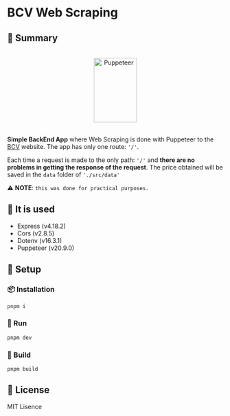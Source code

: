 # BCV Web Scraping

## 📄 Summary

<br>

<div align="center">
  <img width="100px" height="150px" src="https://user-images.githubusercontent.com/10379601/29446482-04f7036a-841f-11e7-9872-91d1fc2ea683.png" alt="Puppeteer" target="_blank">
</div>

<br>

**Simple BackEnd App** where Web Scraping is done with Puppeteer to the
<a href="https://www.bcv.org.ve/" target="_blank">BCV</a>
website. The app has only one route: `'/'`.

Each time a request is made to the only path: `'/'` and **there are no problems in getting the response of the request**. The price obtained will be saved in the `data` folder of `'./src/data'`

⚠ **NOTE**: `this was done for practical purposes.`

## 📝 It is used

- Express (v4.18.2)
- Cors (v2.8.5)
- Dotenv (v16.3.1)
- Puppeteer (v20.9.0)

## 🎯 Setup

### 📦 Installation

```shell
pnpm i
```

### 🚀 Run

```shell
pnpm dev
```

### 🔨 Build

```shell
pnpm build
```

## 🔑 License

MIT Lisence

